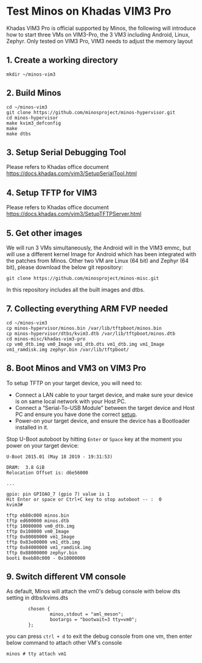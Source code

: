 # Test Minos on Khadas VIM3 Pro

Khadas VIM3 Pro is official supported by Minos, the following will introduce how to start three VMs on VIM3-Pro, the 3 VM3 including Android, Linux, Zephyr. Only tested on VIM3 Pro, VIM3 needs to adjust the memory layout

## 1. Create a working directory

```shell script
mkdir ~/minos-vim3
```

## 2. Build Minos

   ```shell script
   cd ~/minos-vim3
   git clone https://github.com/minosproject/minos-hypervisor.git
   cd minos-hypervisor
   make kvim3_defconfig
   make
   make dtbs
   ```

## 3. Setup Serial Debugging Tool

Please refers to Khadas office document https://docs.khadas.com/vim3/SetupSerialTool.html

## 4. Setup TFTP for VIM3

Please refers to Khadas office document https://docs.khadas.com/vim3/SetupTFTPServer.html

## 5. Get other images

We will run 3 VMs simultaneously, the Android will in the VIM3 emmc, but will use a different kernel Image for Android which has been integrated with the patches from Minos. Other two VM are Linux (64 bit) and Zephyr (64 bit), please download the below git repository:

  ```shell script
git clone https://github.com/minosproject/minos-misc.git
  ```

  In this repository includes all the built images and dtbs.

## 7. Collecting everything ARM FVP needed

  ```shell script
cd ~/minos-vim3
cp minos-hypervisor/minos.bin /var/lib/tftpboot/minos.bin
cp minos-hypervisor/dtbs/kvim3.dtb /var/lib/tftpboot/minos.dtb
cd minos-misc/khadas-vim3-pro
cp vm0_dtb.img vm0_Image vm1_dtb.dts vm1_dtb.img vm1_Image vm1_ramdisk.img zephyr.bin /var/lib/tftpboot/
  ```

## 8. Boot Minos and VM3 on VIM3 Pro

To setup TFTP on your target device, you will need to:

- Connect a LAN cable to your target device, and make sure your device is on same local network with your Host PC.
- Connect a “Serial-To-USB Module” between the target device and Host PC and ensure you have done the correct [setup](https://docs.khadas.com/vim1/SetupSerialTool.html).
- Power-on your target device, and ensure the device has a Bootloader installed in it.

Stop U-Boot autoboot by hitting `Enter` or `Space` key at the moment you power on your target device:

```
U-Boot 2015.01 (May 18 2019 - 19:31:53)

DRAM:  3.8 GiB
Relocation Offset is: d6e56000

...

gpio: pin GPIOAO_7 (gpio 7) value is 1
Hit Enter or space or Ctrl+C key to stop autoboot -- :  0 
kvim3#
```

```shell script
tftp eb80c000 minos.bin
tftp ed600000 minos.dtb
tftp 10000000 vm0_dtb.img
tftp 0x108000 vm0_Image
tftp 0x80080000 vm1_Image
tftp 0x83e00000 vm1_dtb.img
tftp 0x84000000 vm1_ramdisk.img
tftp 0x88000000 zephyr.bin
booti 0xeb80c000 - 0x10000000
```

## 9. Switch different VM console

As default, Minos will attach the vm0's debug console with below dts setting in dtbs/kvims.dts

```
        chosen {
                minos,stdout = "aml_meson";
                bootargs = "bootwait=3 tty=vm0";
        };
```

 you can press `ctrl + d` to exit the debug console from one vm, then enter below command to attach other VM's console

```
minos # tty attach vm1
```

